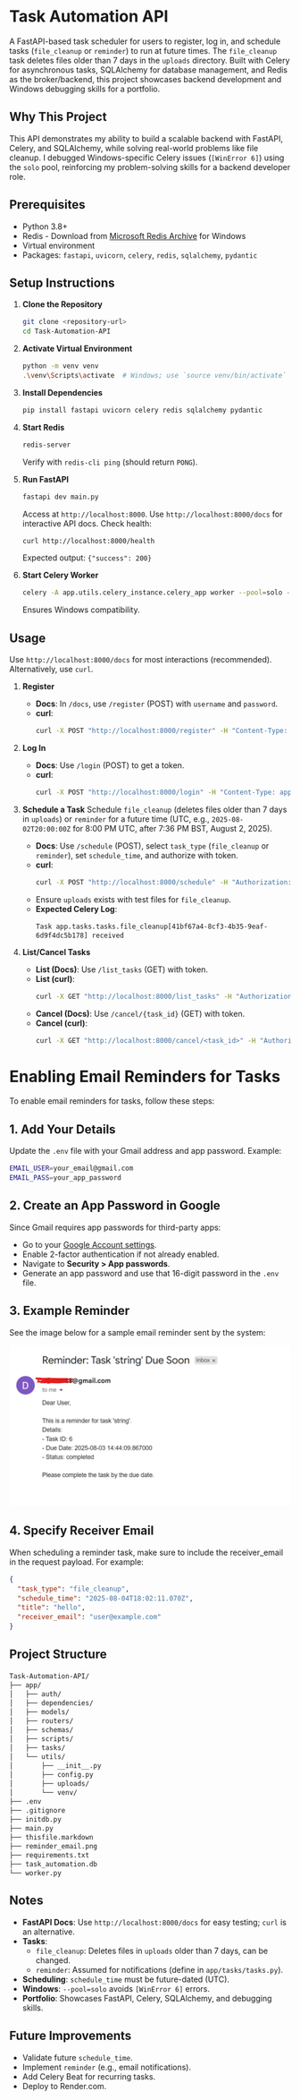 # Task Automation API

A FastAPI-based task scheduler for users to register, log in, and schedule tasks (`file_cleanup` or `reminder`) to run at future times. The `file_cleanup` task deletes files older than 7 days in the `uploads` directory. Built with Celery for asynchronous tasks, SQLAlchemy for database management, and Redis as the broker/backend, this project showcases backend development and Windows debugging skills for a portfolio.

## Why This Project
This API demonstrates my ability to build a scalable backend with FastAPI, Celery, and SQLAlchemy, while solving real-world problems like file cleanup. I debugged Windows-specific Celery issues (`[WinError 6]`) using the `solo` pool, reinforcing my problem-solving skills for a backend developer role.

## Prerequisites
- Python 3.8+
- Redis - Download from [Microsoft Redis Archive](https://github.com/microsoftarchive/redis/releases) for Windows
- Virtual environment
- Packages: `fastapi`, `uvicorn`, `celery`, `redis`, `sqlalchemy`, `pydantic`

## Setup Instructions

1. **Clone the Repository**
   ```bash
   git clone <repository-url>
   cd Task-Automation-API
   ```

2. **Activate Virtual Environment**
   ```bash
   python -m venv venv
   .\venv\Scripts\activate  # Windows; use `source venv/bin/activate` for Linux/Mac
   ```

3. **Install Dependencies**
   ```bash
   pip install fastapi uvicorn celery redis sqlalchemy pydantic
   ```

4. **Start Redis**
   ```bash
   redis-server
   ```
   Verify with `redis-cli ping` (should return `PONG`).

5. **Run FastAPI**
   ```bash
   fastapi dev main.py
   ```
   Access at `http://localhost:8000`. Use `http://localhost:8000/docs` for interactive API docs. Check health:
   ```bash
   curl http://localhost:8000/health
   ```
   Expected output: `{"success": 200}`

6. **Start Celery Worker**
   ```bash
   celery -A app.utils.celery_instance.celery_app worker --pool=solo --loglevel=info
   ```
   Ensures Windows compatibility.

## Usage

Use `http://localhost:8000/docs` for most interactions (recommended). Alternatively, use `curl`.

1. **Register**
   - **Docs**: In `/docs`, use `/register` (POST) with `username` and `password`.
   - **curl**:
     ```bash
     curl -X POST "http://localhost:8000/register" -H "Content-Type: application/json" -d '{"username": "your_username", "password": "your_password"}'
     ```

2. **Log In**
   - **Docs**: Use `/login` (POST) to get a token.
   - **curl**:
     ```bash
     curl -X POST "http://localhost:8000/login" -H "Content-Type: application/json" -d '{"username": "your_username", "password": "your_password"}'
     ```

3. **Schedule a Task**
   Schedule `file_cleanup` (deletes files older than 7 days in `uploads`) or `reminder` for a future time (UTC, e.g., `2025-08-02T20:00:00Z` for 8:00 PM UTC, after 7:36 PM BST, August 2, 2025).
   - **Docs**: Use `/schedule` (POST), select `task_type` (`file_cleanup` or `reminder`), set `schedule_time`, and authorize with token.
   - **curl**:
     ```bash
     curl -X POST "http://localhost:8000/schedule" -H "Authorization: Bearer <your_token>" -H "Content-Type: application/json" -d '{"task_type": "file_cleanup", "schedule_time": "2025-08-02T20:00:00Z"}'
     ```
   - Ensure `uploads` exists with test files for `file_cleanup`.
   - **Expected Celery Log**:
     ```
     Task app.tasks.tasks.file_cleanup[41bf67a4-8cf3-4b35-9eaf-6d9f4dc5b178] received
     ```

4. **List/Cancel Tasks**
   - **List (Docs)**: Use `/list_tasks` (GET) with token.
   - **List (curl)**:
     ```bash
     curl -X GET "http://localhost:8000/list_tasks" -H "Authorization: Bearer <your_token>"
     ```
   - **Cancel (Docs)**: Use `/cancel/{task_id}` (GET) with token.
   - **Cancel (curl)**:
     ```bash
     curl -X GET "http://localhost:8000/cancel/<task_id>" -H "Authorization: Bearer <your_token>"
     ```


# Enabling Email Reminders for Tasks

To enable email reminders for tasks, follow these steps:

## 1. Add Your Details

Update the `.env` file with your Gmail address and app password. Example:
```bash
EMAIL_USER=your_email@gmail.com
EMAIL_PASS=your_app_password
```


## 2. Create an App Password in Google

Since Gmail requires app passwords for third-party apps:

- Go to your [Google Account settings](https://myaccount.google.com/).
- Enable 2-factor authentication if not already enabled.
- Navigate to **Security > App passwords**.
- Generate an app password and use that 16-digit password in the `.env` file.

## 3. Example Reminder

See the image below for a sample email reminder sent by the system:

![Email Reminder Example](reminder_email.png)

## 4. Specify Receiver Email

When scheduling a reminder task, make sure to include the receiver_email in the request payload. For example:
```json
{
  "task_type": "file_cleanup",
  "schedule_time": "2025-08-04T18:02:11.070Z",
  "title": "hello",
  "receiver_email": "user@example.com"
}
```

   

## Project Structure
```
Task-Automation-API/
├── app/
│   ├── auth/
│   ├── dependencies/
│   ├── models/
│   ├── routers/
│   ├── schemas/
│   ├── scripts/
│   ├── tasks/
│   └── utils/
│       ├── __init__.py
│       ├── config.py
│       ├── uploads/
│       └── venv/
├── .env
├── .gitignore
├── initdb.py
├── main.py
├── thisfile.markdown
├── reminder_email.png
├── requirements.txt
├── task_automation.db
└── worker.py
```

## Notes
- **FastAPI Docs**: Use `http://localhost:8000/docs` for easy testing; `curl` is an alternative.
- **Tasks**:
  - `file_cleanup`: Deletes files in `uploads` older than 7 days, can be changed.
  - `reminder`: Assumed for notifications (define in `app/tasks/tasks.py`).
- **Scheduling**: `schedule_time` must be future-dated (UTC).
- **Windows**: `--pool=solo` avoids `[WinError 6]` errors.
- **Portfolio**: Showcases FastAPI, Celery, SQLAlchemy, and debugging skills.


## Future Improvements
- Validate future `schedule_time`.
- Implement `reminder` (e.g., email notifications).
- Add Celery Beat for recurring tasks.
- Deploy to Render.com.
